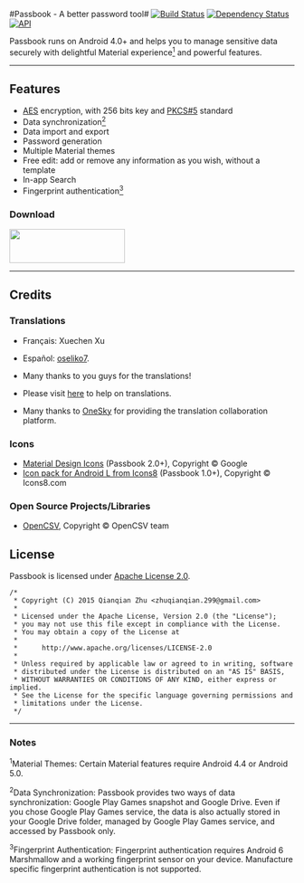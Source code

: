 #Passbook - A better password tool#
[![Build Status][travis-image]][travis-url]  [![Dependency Status][dependency-image]][dependency-url]  [![API][api-image]][api-url]

Passbook runs on Android 4.0+  and helps you to manage sensitive data securely with delightful Material experience[<sup>1</sup>](#note1) and powerful features.

---

## Features

* [AES](http://en.wikipedia.org/wiki/Advanced_Encryption_Standard) encryption, with 256 bits key and [PKCS#5](http://en.wikipedia.org/wiki/PBKDF2) standard
* Data synchronization[<sup>2</sup>](#note2)
* Data import and export
* Password generation
* Multiple Material themes
* Free edit: add or remove any information as you wish, without a template
* In-app Search
* Fingerprint authentication[<sup>3</sup>](#note3)

### Download

<a href="https://play.google.com/store/apps/details?id=com.z299studio.pbfree"><img src="https://play.google.com/intl/en_us/badges/images/apps/en-play-badge.png" height="60" width="204" ></a>

---

## Credits

### Translations

* Français: Xuechen Xu
* Español: [oseliko7](https://github.com/joseliko7).
* Many thanks to you guys for the translations!

* Please visit [here](https://299studio.oneskyapp.com/collaboration/project?id=39783) to help on translations.
* Many thanks to [OneSky](http://www.oneskyapp.com) for providing the translation collaboration platform.

### Icons

* [Material Design Icons](https://github.com/google/material-design-icons) (Passbook 2.0+), Copyright © Google
* [Icon pack for Android L from Icons8](http://icons8.com/android-L/) (Passbook 1.0+), Copyright © Icons8.com

### Open Source Projects/Libraries

* [OpenCSV](http://opencsv.sourceforge.net), Copyright © OpenCSV team

## License

Passbook is licensed under [Apache License 2.0](LICENSE).

    /*
     * Copyright (C) 2015 Qianqian Zhu <zhuqianqian.299@gmail.com>
     *
     * Licensed under the Apache License, Version 2.0 (the "License");
     * you may not use this file except in compliance with the License.
     * You may obtain a copy of the License at
     *
     *      http://www.apache.org/licenses/LICENSE-2.0
     *
     * Unless required by applicable law or agreed to in writing, software
     * distributed under the License is distributed on an "AS IS" BASIS,
     * WITHOUT WARRANTIES OR CONDITIONS OF ANY KIND, either express or implied.
     * See the License for the specific language governing permissions and
     * limitations under the License.
     */
---

### Notes

<a name="note1" id="md_anchor"><sup>1</sup>Material Themes</a>: Certain Material features require Android 4.4 or Android 5.0.

<a name="note2" id="md_anchor"><sup>2</sup>Data Synchronization</a>: Passbook provides two ways of data synchronization: Google Play Games snapshot and Google Drive. Even if you chose Google Play Games service, the data is also actually stored in your Google Drive folder, managed by Google Play Games service, and accessed by Passbook only.

<a name="note3" id="md_anchor"><sup>3</sup>Fingerprint Authentication</a>: Fingerprint authentication requires Android 6 Marshmallow and a working fingerprint sensor on your device. Manufacture specific fingerprint authentication is not supported.

[travis-url]: https://travis-ci.org/zhuqianqian/Passbook 
[travis-image]: https://travis-ci.org/zhuqianqian/Passbook.svg?branch=master

[dependency-url]:https://snyk.io/test/github/zhuqianqian/Passbook?targetFile=app%2Fbuild.gradle
[dependency-image]:https://snyk.io/test/github/zhuqianqian/Passbook/badge.svg?targetFile=app%2Fbuild.gradle

[api-url]:https://android-arsenal.com/api?level=14
[api-image]:https://img.shields.io/badge/API-14%2B-blue.svg?style=flat
